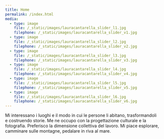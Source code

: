 ```yaml
---
title: Home
permalink: /index.html
media:
  - type: image
    file: /_static/images/lauracantarella_slider_l1.jpg
    filephone: /_static/images/lauracantarella_slider_v1.jpg
  - type: image
    file: /_static/images/lauracantarella_slider_l2.jpg
    filephone: /_static/images/lauracantarella_slider_v2.jpg
  - type: image
    file: /_static/images/lauracantarella_slider_l3.jpg
    filephone: /_static/images/lauracantarella_slider_v3.jpg
  - type: image
    file: /_static/images/lauracantarella_slider_l4.jpg
    filephone: /_static/images/lauracantarella_slider_v4.jpg
  - type: image
    file: /_static/images/lauracantarella_slider_l5.jpg
    filephone: /_static/images/lauracantarella_slider_v5.jpg
  - type: image
    file: /_static/images/lauracantarella_slider_l6.jpg
    filephone: /_static/images/lauracantarella_slider_v6.jpg
---
```

Mi interessano i luoghi e il modo in cui le persone li abitano, trasformandoli e costruendo storie. Me ne occupo con la progettazione culturale e la fotografia. Preferisco la dimensione collettiva del lavoro. Mi piace esplorare, camminare sulle montagne, pedalare in riva al mare.
